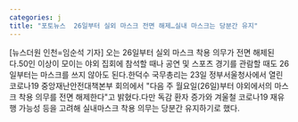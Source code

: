 ```yaml
---
categories: j
title: "포토뉴스  26일부터 실외 마스크 전면 해제…실내 마스크는 당분간 유지"
---
```

[뉴스더원 인천=임순석 기자] 오는 26일부터 실외 마스크 착용 의무가 전면 해제된다.50인 이상이 모이는 야외 집회에 참석할 때나 공연 및 스포츠 경기를 관람할 때도 26일부터는 마스크를 쓰지 않아도 된다.한덕수 국무총리는 23일 정부서울청사에서 열린 코로나19 중앙재난안전대책본부 회의에서 "다음 주 월요일(26일)부터 야외에서의 마스크 착용 의무를 전면 해제한다"고 밝혔다.다만 독감 환자 증가와 겨울철 코로나19 재유행 가능성 등을 고려해 실내마스크 착용 의무는 당분간 유지하기로 했다.